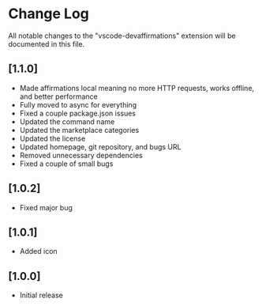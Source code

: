 # Change Log

All notable changes to the "vscode-devaffirmations" extension will be documented in this file.

## [1.1.0]

-   Made affirmations local meaning no more HTTP requests, works offline, and better performance
-   Fully moved to async for everything
-   Fixed a couple package.json issues
-   Updated the command name
-   Updated the marketplace categories
-   Updated the license
-   Updated homepage, git repository, and bugs URL
-   Removed unnecessary dependencies
-   Fixed a couple of small bugs

## [1.0.2]

-   Fixed major bug

## [1.0.1]

-   Added icon

## [1.0.0]

-   Initial release

